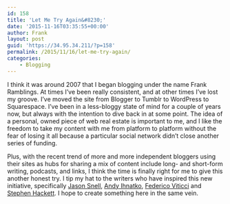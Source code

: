 ```yaml
---
id: 158
title: 'Let Me Try Again&#8230;'
date: '2015-11-16T03:35:55+00:00'
author: Frank
layout: post
guid: 'https://34.95.34.211/?p=158'
permalink: /2015/11/16/let-me-try-again/
categories:
    - Blogging
---
```


I think it was around 2007 that I began blogging under the name Frank Ramblings. At times I’ve been really consistent, and at other times I’ve lost my groove. I’ve moved the site from Blogger to Tumblr to WordPress to Squarespace. I’ve been in a less-bloggy state of mind for a couple of years now, but always with the intention to dive back in at some point. The idea of a personal, owned piece of web real estate is important to me, and I like the freedom to take my content with me from platform to platform without the fear of losing it all because a particular social network didn’t close another series of funding.

Plus, with the recent trend of more and more independent bloggers using their sites as hubs for sharing a mix of content include long- and short-form writing, podcasts, and links, I think the time is finally right for me to give this another honest try. I tip my hat to the writers who have inspired this new initiative, specifically [Jason Snell](https://sixcolors.com/), [Andy Ihnatko](http://ihnatko.com/), [Federico Viticci](https://www.macstories.net/) and [Stephen Hackett](http://www.512pixels.net/). I hope to create something here in the same vein.